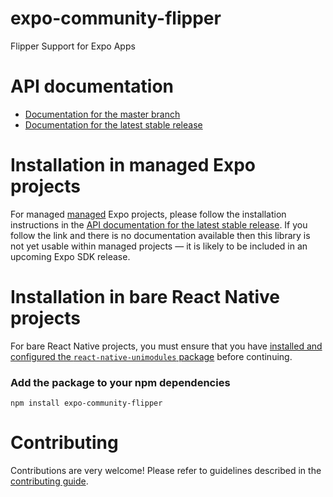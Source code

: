 # expo-community-flipper

Flipper Support for Expo Apps

# API documentation

- [Documentation for the master branch](https://github.com/expo/expo/blob/master/docs/pages/versions/unversioned/sdk/community-flipper.md)
- [Documentation for the latest stable release](https://docs.expo.io/versions/latest/sdk/community-flipper/)

# Installation in managed Expo projects

For managed [managed](https://docs.expo.io/versions/latest/introduction/managed-vs-bare/) Expo projects, please follow the installation instructions in the [API documentation for the latest stable release](#api-documentation). If you follow the link and there is no documentation available then this library is not yet usable within managed projects &mdash; it is likely to be included in an upcoming Expo SDK release.

# Installation in bare React Native projects

For bare React Native projects, you must ensure that you have [installed and configured the `react-native-unimodules` package](https://github.com/expo/expo/tree/master/packages/react-native-unimodules) before continuing.

### Add the package to your npm dependencies

```
npm install expo-community-flipper
```

# Contributing

Contributions are very welcome! Please refer to guidelines described in the [contributing guide](https://github.com/expo/expo#contributing).
